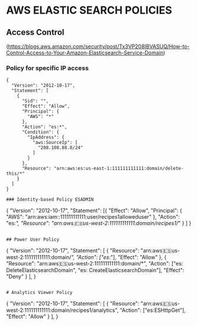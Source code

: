 # AWS ELASTIC SEARCH POLICIES

## Access Control
(https://blogs.aws.amazon.com/security/post/Tx3VP208IBVASUQ/How-to-Control-Access-to-Your-Amazon-Elasticsearch-Service-Domain)

### Policy for specific IP access
```
{
  "Version": "2012-10-17",
  "Statement": [
    {
      "Sid": "",
      "Effect": "Allow",
      "Principal": {
        "AWS": "*"
      },
      "Action": "es:*",
      "Condition": {
        "IpAddress": {
          "aws:SourceIp": [
            "208.108.88.0/24"
          ]
        }
      },
      "Resource": "arn:aws:es:us-east-1:111111111111:domain/delete-this/*"
    }
  ]
}

### Identity-based Policy ESADMIN
```
{
  "Version": "2012-10-17",
  "Statement": [{
      "Effect": "Allow",
      "Principal": {
        "AWS": "arn:aws:iam::111111111111:user/recipes1alloweduser"
      },
      "Action": "es:*",
      "Resource": "arn:aws:es:us-west-2:111111111111:domain/recipes1/*"
    }
  ]
}
```

## Power User Policy
```
{
  "Version": "2012-10-17",
  "Statement": [
    {
      "Resource": "arn:aws:es:us-west-2:111111111111:domain/*",
      "Action": ["es:*"],
      "Effect": "Allow"
    },
    {
      "Resource": "arn:aws:es:us-west-2:111111111111:domain/*",
      "Action": ["es: DeleteElasticsearchDomain",
                  "es: CreateElasticsearchDomain"],
      "Effect": "Deny"
    }
  ],
}
```

# Analytics Viewer Policy
```
{
  "Version": "2012-10-17",
  "Statement": [
    {
      "Resource":
        "arn:aws:es:us-west-2:111111111111:domain/recipes1/analytics",
      "Action": ["es:ESHttpGet"],
      "Effect": "Allow"
    }
  ],
}
```
